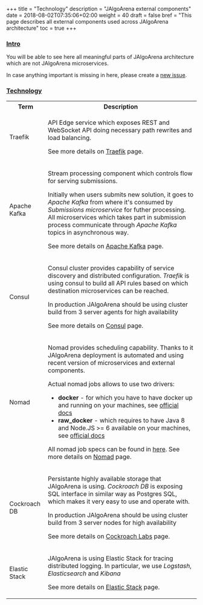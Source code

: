 +++
title = "Technology"
description = "JAlgoArena external components"
date = 2018-08-02T07:35:06+02:00
weight = 40
draft = false
bref = "This page describes all external components used across JAlgoArena architecture"
toc = true
+++

<h3 class="section-head" id="h-intro"><a href="#h-intro">Intro</a></h3>

You will be able to see here all meaningful parts of JAlgoArena architecture which are not JAlgoArena microservices. 

In case anything important is missing in here, please create a [new issue](https://github.com/jalgoarena/JAlgoArena/issues/new).

<h3 class="section-head" id="h-technology"><a href="#h-technology">Technology</a></h3>

<table class="bordered striped">
    <tr>
        <th>Term</th>
        <th>Description</th>
    </tr>
    <tr>
        <td>Traefik</td>
        <td>
            <p>API Edge service which exposes REST and WebSocket API doing necessary path rewrites and load balancing.</p>
            <p>See more details on <a href="https://traefik.io/" target="_blank">Traefik</a> page.</p>
        </td>
    </tr>
    <tr>
        <td>Apache Kafka</td>
        <td>
            <p>Stream processing component which controls flow for serving submissions.</p> 
            <p>
                Initially when users submits new solution, it goes to <em>Apache Kafka</em> from where it's consumed by <em>Submissions microservice</em> for futher processing. 
                All microservices which takes part in submission process communicate through <em>Apache Kafka</em> topics in asynchronous way.
            </p> 
            <p>See more details on <a href="https://kafka.apache.org/" target="_blank">Apache Kafka</a> page.</p>
        </td>
    </tr>
    <tr>
        <td>Consul</td>
        <td>
            <p>Consul cluster provides capability of service discovery and distributed configuration. <em>Traefik</em> is using consul to build all API rules based on which destination microservices can be reached.</p>
            <p>In production JAlgoArena should be using cluster build from 3 server agents for high availability</p>
            <p>See more details on <a href="https://consul.io/" target="_blank">Consul</a> page.</p>
        </td>
    </tr>
    <tr>
        <td>Nomad</td>
        <td>
            <p>Nomad provides scheduling capability. Thanks to it JAlgoArena deployment is automated and using recent version of microservices and external components.</p>
            <p>
                Actual nomad jobs allows to use two drivers: 
                <ul>
                    <li><strong>docker</strong> - for which you have to have docker up and running on your machines, see <a href="https://www.nomadproject.io/docs/drivers/docker.html" target="_blank">official docs</a></li>
                    <li><strong>raw_docker</strong> - which requires to have Java 8 and Node.JS >= 6 available on your machines, see <a href="https://www.nomadproject.io/docs/drivers/raw_exec.html" target="_blank">official docs</a></li>
                </ul>
            </p>
            <p>All nomad job specs can be found in <a href="https://github.com/jalgoarena/JAlgoArena-Nomad" target="_blank">here</a>. See more details on <a href="https://nomadproject.io/" target="_blank">Nomad</a> page.</p>
        </td>
    </tr>
    <tr>
        <td>Cockroach DB</td>
        <td>
            <p>Persistante highly available storage that JAlgoArena is using. <em>Cockroach DB</em> is exposing SQL interface in similar way as Postgres SQL, which makes it very easy to use and operate with.</p>
            <p>In production JAlgoArena should be using cluster build from 3 server nodes for high availability</p>
            <p>See more details on <a href="https://www.cockroachlabs.com/" target="_blank">Cockroach Labs</a> page.</p>
        </td>
    </tr>
    <tr>
        <td>Elastic Stack</td>
        <td>
            <p>JAlgoArena is using Elastic Stack for tracing distributed logging. In particular, we use <em>Logstash</em>, <em>Elasticsearch</em> and <em>Kibana</em></p>
            <p>See more details on <a href="https://www.elastic.co/" target="_blank">Elastic Stack</a> page.</p>
        </td>
    </tr>
</table>
